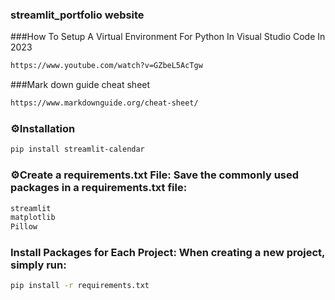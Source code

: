 ### streamlit_portfolio website 

###How To Setup A Virtual Environment For Python In Visual Studio Code In 2023


```bash
https://www.youtube.com/watch?v=GZbeL5AcTgw
```

###Mark down guide cheat sheet
```bash
https://www.markdownguide.org/cheat-sheet/
```


### ⚙️Installation

```bash
pip install streamlit-calendar
```

### ⚙️Create a requirements.txt File: Save the commonly used packages in a requirements.txt file:

```bash
streamlit
matplotlib
Pillow
```
### Install Packages for Each Project: When creating a new project, simply run:

```bash
pip install -r requirements.txt
```
